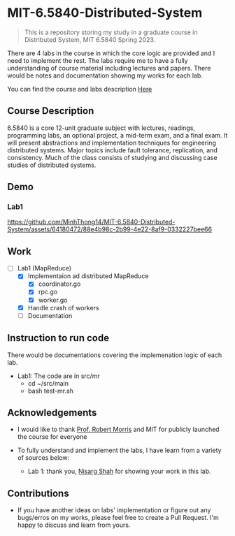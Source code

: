 # MIT-6.5840-Distributed-System

>This is a repository storing my study in a graduate course in Distributed System, MIT 6.5840 Spring 2023. 

There are 4 labs in the course in which the core logic are provided and I need to implement the rest. The labs require me to have a fully understanding of course material including lectures and papers. There would be notes and documentation showing my works for each lab. 

You can find the course and labs description [Here](https://pdos.csail.mit.edu/6.824/index.html)

## Course Description

6.5840 is a core 12-unit graduate subject with lectures, readings, programming labs, an optional project, a mid-term exam, and a final exam. It will present abstractions and implementation techniques for engineering distributed systems. Major topics include fault tolerance, replication, and consistency. Much of the class consists of studying and discussing case studies of distributed systems.

## Demo
  ### Lab1
https://github.com/MinhThong14/MIT-6.5840-Distributed-System/assets/64180472/88e4b98c-2b99-4e22-8af9-0332227bee66

## Work

- [ ] Lab1 (MapReduce)
  - [x] Implementaion ad distributed MapReduce
    - [x] coordinator.go
    - [x] rpc.go
    - [x] worker.go   
  - [x] Handle crash of workers
  - [ ] Documentation

## Instruction to run code

There would be documentations covering the implemenation logic of each lab.
- Lab1: The code are in src/mr
  - cd ~/src/main
  - bash test-mr.sh

## Acknowledgements

- I would like to thank [Prof. Robert Morris](http://nil.lcs.mit.edu/rtm/) and MIT for publicly launched the course for everyone

- To fully understand and implement the labs, I have learn from a variety of sources below:
  - Lab 1: thank you, [Nisarg Shah](https://github.com/nisarg1499/MIT-6.824-Labs) for showing your work in this lab.

## Contributions
- If you have another ideas on labs' implementation or figure out any bugs/erros on my works, please feel free to create a Pull Request. I'm happy to discuss and learn from yours.
